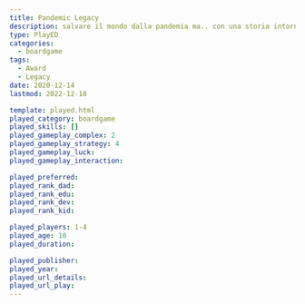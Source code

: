 ```yaml
---
title: Pandemic Legacy
description: salvare il mondo dalla pandemia ma.. con una storia intorno
type: PlayED
categories:
  - boardgame
tags:
  - Award
  - Legacy
date: 2020-12-14
lastmod: 2022-12-18

template: played.html
played_category: boardgame
played_skills: []
played_gameplay_complex: 2
played_gameplay_strategy: 4
played_gameplay_luck:
played_gameplay_interaction:

played_preferred:
played_rank_dad: 
played_rank_edu:
played_rank_dev:
played_rank_kid: 

played_players: 1-4
played_age: 10
played_duration: 

played_publisher: 
played_year: 
played_url_details: 
played_url_play: 
---
```

